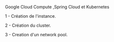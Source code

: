 Google Cloud Compute ,Spring Cloud et Kubernetes

1 - Création de l'instance.

2 - Création du cluster.

3 - Creation d'un network pool.

